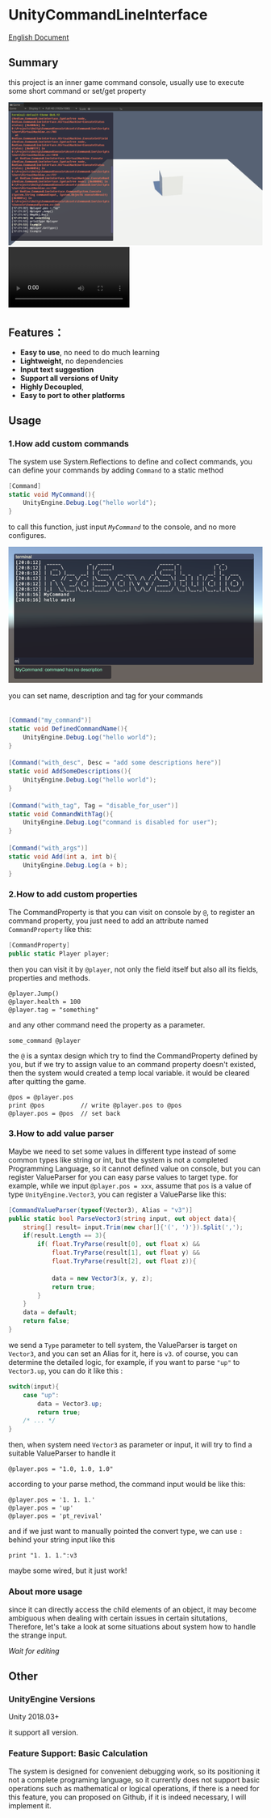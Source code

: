 # UnityCommandLineInterface

[English Document](./README.md)

## Summary
this project is an inner game command console, usually use to execute some short command or set/get property

<div align=center>
<img src="./Res/screen-shot.png" style="zoom:80%" />
</div>

<div>
<video src="./Res/usage.mp4" style="zoom:80%">
</div>


## Features：
- **Easy to use**, no need to do much learning
- **Lightweight**, no dependencies
- **Input text suggestion**
- **Support all versions of Unity**
- **Highly Decoupled**,
- **Easy to port to other platforms**

## Usage

### 1.How add custom commands

The system use System.Reflections to define and collect commands, you can define your commands by adding `Command` to a static method


```c#
[Command]
static void MyCommand(){
    UnityEngine.Debug.Log("hello world");
}
```

to call this function, just input *`MyCommand`* to the console, and no more configures.

<div align=center>
<img src="./Res/usage-part-1.png" style="zoom:80%" />
</div>

you can set name, description and tag for your commands

```c#

[Command("my_command")]
static void DefinedCommandName(){
    UnityEngine.Debug.Log("hello world");
}

[Command("with_desc", Desc = "add some descriptions here")]
static void AddSomeDescriptions(){
    UnityEngine.Debug.Log("hello world");
}

[Command("with_tag", Tag = "disable_for_user")]
static void CommandWithTag(){
    UnityEngine.Debug.Log("command is disabled for user");
}

[Command("with_args")]
static void Add(int a, int b){
    UnityEngine.Debug.Log(a + b);
}

```

### 2.How to add custom properties

The CommandProperty is that you can visit on console by `@`, to register an command property, you just need to add an attribute named `CommandProperty` like this:

```C#
[CommandProperty]
public static Player player;
```

then you can visit it by `@player`, not only the field itself but also all its fields, properties and methods.


```
@player.Jump()
@player.health = 100
@player.tag = "something"
```

and any other command need the property as a parameter.

```
some_command @player
```

the `@` is a syntax design which try to find the CommandProperty defined by you, but if we try to assign value to an command property doesn't existed, then the system would created a temp local variable. it would be cleared after quitting the game.

```
@pos = @player.pos
print @pos          // write @player.pos to @pos
@player.pos = @pos  // set back
```

### 3.How to add value parser

Maybe we need to set some values in different type instead of some common types like string or int, but the system is not a completed Programming Language, so it cannot defined value on console, but you can register ValueParser for you can easy parse values to target type.
for example, while we input `@player.pos = xxx`, assume that `pos` is a value of type `UnityEngine.Vector3`, you can register a ValueParse like this:

```C#
[CommandValueParser(typeof(Vector3), Alias = "v3")]
public static bool ParseVector3(string input, out object data){
    string[] result= input.Trim(new char[]{'(', ')'}).Split(',');
    if(result.Length == 3){
        if( float.TryParse(result[0], out float x) && 
            float.TryParse(result[1], out float y) && 
            float.TryParse(result[2], out float z)){

            data = new Vector3(x, y, z);
            return true;
        }
    }
    data = default;
    return false;
}
```

we send a `Type` parameter to tell system, the ValueParser is target on `Vector3`, and you can set an Alias for it, here is `v3`. of course, you can determine the detailed logic, for example, if you want to parse `"up"` to `Vector3.up`, you can do it like this :

```C#
switch(input){
    case "up":
        data = Vector3.up;
        return true;
    /* ... */
}
```
then, when system need `Vector3` as parameter or input, it will try to find a suitable ValueParser to handle it

```
@player.pos = "1.0, 1.0, 1.0"
```

according to your parse method, the command input would be like this:

```
@player.pos = '1. 1. 1.'
@player.pos = 'up'
@player.pos = 'pt_revival'
```

and if we just want to manually pointed the convert type, we can use `:` behind your string input like this

```
print "1. 1. 1.":v3
```

maybe some wired, but it just work!

### About more usage


since it can directly access the child elements of an object, it may become ambiguous when dealing with certain issues in certain situtations, Therefore, let's take a look at some situations about system how to handle the strange input.

*Wait for editing*


## Other

### UnityEngine Versions

Unity 2018.03+

it support all version.

### Feature Support: Basic Calculation

The system is designed for convenient debugging work, so its positioning it not a complete programing language, so it currently does not support basic operations such as mathematical or logical operations, if there is a need for this feature, you can proposed on Github, if it is indeed necessary, I will implement it.